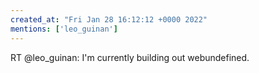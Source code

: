 ```yaml
---
created_at: "Fri Jan 28 16:12:12 +0000 2022"
mentions: ['leo_guinan']
---
```


RT @leo_guinan: I'm currently building out webundefined.